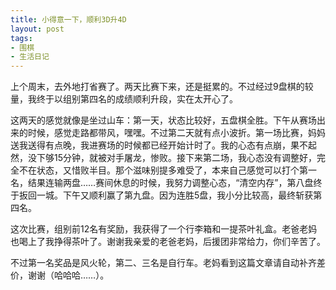 ```yaml
---
title: 小得意一下，顺利3D升4D
layout: post
tags:
- 围棋
- 生活日记
---
```


上个周末，去外地打省赛了。两天比赛下来，还是挺累的。不过经过9盘棋的较量，我终于以组别第四名的成绩顺利升段，实在太开心了。

这两天的感觉就像是坐过山车：第一天，状态比较好，五盘棋全胜。下午从赛场出来的时候，感觉走路都带风，嘿嘿。不过第二天就有点小波折。第一场比赛，妈妈送我送得有点晚，我进赛场的时候都已经开始计时了。我的心态有点崩，果不起然，没下够15分钟，就被对手屠龙，惨败。接下来第二场，我心态没有调整好，完全不在状态，又惜败半目。那个滋味别提多难受了，本来自己感觉可以打个第一名，结果连输两盘……赛间休息的时候，我努力调整心态，“清空内存”，第八盘终于扳回一城。下午又顺利赢了第九盘。因为连胜5盘，我小分比较高，最终斩获第四名。

这次比赛，组别前12名有奖励，我获得了一个行李箱和一提茶叶礼盒。老爸老妈也喝上了我挣得茶叶了。谢谢我亲爱的老爸老妈，后援团非常给力，你们辛苦了。

不过第一名奖品是风火轮，第二、三名是自行车。老妈看到这篇文章请自动补齐差价，谢谢（哈哈哈……）。
